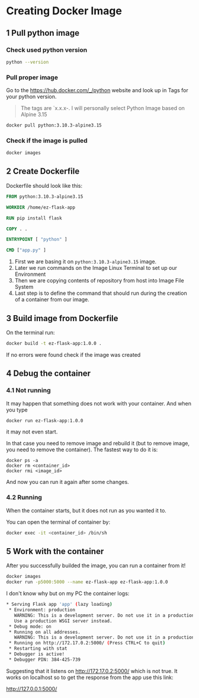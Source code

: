 # Creating Docker Image
## 1 Pull python image
### Check used python version
```sh
python --version
```
### Pull proper image
Go to the https://hub.docker.com/_/python website and look up in Tags for your python version.
> The tags are `x.x.x-<base image>. I will personally select Python Image based on Alpine 3.15

```sh
docker pull python:3.10.3-alpine3.15
```

### Check if the image is pulled
```sh
docker images
```

## 2 Create Dockerfile

Dockerfile should look like this:

```dockerfile
FROM python:3.10.3-alpine3.15

WORKDIR /home/ez-flask-app

RUN pip install flask

COPY . .

ENTRYPOINT [ "python" ]

CMD ["app.py" ]

```

1. First we are basing it on `python:3.10.3-alpine3.15` image.
2. Later we run commands on the Image Linux Terminal to set up our Environment
3. Then we are copying contents of repository from host into Image File System
4. Last step is to define the command that should run during the creation of a container from our image.

## 3 Build image from Dockerfile

On the terminal run:

```sh
docker build -t ez-flask-app:1.0.0 .
```

If no errors were found check if the image was created 

## 4 Debug the container

### 4.1 Not running

It may happen that something does not work with your container. And when you type

```sh
docker run ez-flask-app:1.0.0
```

it may not even start.

In that case you need to remove image and rebuild it (but to remove image, you need to remove the container). The fastest way to do it is:

```
docker ps -a
docker rm <container_id>
docker rmi <image_id>
```

And now you can run it again after some changes.

### 4.2 Running

When the container starts, but it does not run as you wanted it to.

You can open the terminal of container by:

```sh
docker exec -it <container_id> /bin/sh
```

## 5 Work with the container

After you successfully builded the image, you can run a container from it!

```sh
docker images
docker run -p5000:5000 --name ez-flask-app ez-flask-app:1.0.0
```

I don't know why but on my PC the container logs:

```sh
* Serving Flask app 'app' (lazy loading)
 * Environment: production
   WARNING: This is a development server. Do not use it in a production deployment.
   Use a production WSGI server instead.
 * Debug mode: on
 * Running on all addresses.
   WARNING: This is a development server. Do not use it in a production deployment.
 * Running on http://172.17.0.2:5000/ (Press CTRL+C to quit)
 * Restarting with stat
 * Debugger is active!
 * Debugger PIN: 384-425-739
```

Suggesting that it listens on http://172.17.0.2:5000/ which is not true. It works on localhost so to get the response from the app use this link:

http://127.0.0.1:5000/

